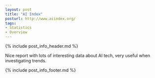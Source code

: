 ```yaml
---
layout: post
title: "AI Index"
posturl: http://www.aiindex.org/
tags:
- Statistics
- Overview
---
```


{% include post_info_header.md %}

Nice report with lots of interesting data about AI tech, very useful when investigating trends.

<!--more-->
{% include post_info_footer.md %}
